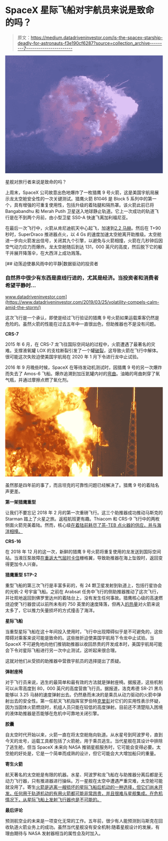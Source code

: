 # SpaceX 星际飞船对宇航员来说是致命的吗？

> 原文：<https://medium.datadriveninvestor.com/is-the-spacex-starship-deadly-for-astronauts-f3e190cf6287?source=collection_archive---------7----------------------->

![](img/00b8021812d61482f1dbf760ab200f15.png)

星舰对旅行者来说是致命的吗？

上周末，SpaceX 公司故意出色地爆炸了一枚猎鹰 9 号火箭，这是美国宇航局展示龙太空舱安全性的一次关键测试。猎鹰火箭 B1046 是 Block 5 系列中的第一个，具有增强的可重复使用性，包括升级的着陆腿和隔热罩。该火箭此前已将 Bangabandhu 和 Merah Putih 卫星送入地球静止轨道。它上一次成功的轨道飞行是在不到两个月前，由小型卫星 SS0-A 快速飞离加利福尼亚。

在最后一次飞行中，火箭从肯尼迪航天中心起飞，加速到[2.2 马赫](https://spaceflightnow.com/2020/01/17/falcon-9-crew-dragon-in-flight-abort-test-mission-status-center/)。然后在 T+90 秒时，SuperDraco 推进器点火，以 4 Gs 的速度加速太空舱离开助推级。太空舱进一步向火箭发出信号，关闭其九个引擎，以避免与火箭相撞，火箭在几秒钟后因空气动力应力而爆炸。龙太空舱随后到达 131，000 英尺的高度，然后脱下它的躯干并展开降落伞，在大西洋上成功溅落。

[](https://www.datadriveninvestor.com/2019/03/25/volatility-compels-calm-amid-the-storm/) [## 动荡迫使暴风雨中的平静|数据驱动的投资者

### 自然界中很少有东西是直线行进的，尤其是经济。当投资者和消费者希望平静时…

www.datadriveninvestor.com](https://www.datadriveninvestor.com/2019/03/25/volatility-compels-calm-amid-the-storm/) 

这次飞行是一个承认，即使是经过飞行验证的猎鹰 9 号火箭如果运载乘客仍然是危险的。虽然火箭的性能在过去五年中一直很出色，但助推器也不是没有问题。

**CRS-7**

2015 年 6 月，在 CRS-7 龙飞往国际空间站的过程中，火箭遭遇了最著名的灾难。支撑液氧罐 LOX 的支柱断裂引发了一个罐[破裂](https://www.spacex.com/news/2015/07/20/crs-7-investigation-update)，这导致火箭在飞行中解体。很可能这次失败迫使美国宇航局在 2020 年 1 月下令进行龙中止试验。

2016 年 9 月晚些时候，SpaceX 在等待发动机测试时，因猎鹰 9 号的另一次爆炸而失去了 Amos-6 飞船。爆炸追溯到加压氦罐内衬的[弯曲](https://www.spacex.com/news/2016/09/01/anomaly-updates)。油箱的弯曲刺穿了氧气瓶，并通过摩擦点燃了氧化剂。

![](img/e203d36e09153c0e032a61fef8fd990a.png)

虽然那是四年前的事了，而且坦克的可靠性问题已经解决了。猎鹰 9 号的着陆名声更差。

**第一架猎鹰重型**

让我们不要忘记 2018 年 2 月的第一次重磅飞行。这三个助推器成功推动马斯克的 Starman 踏上了火星之旅。返程航班更有趣。Thiacom 和 CRS-9 飞行中的两枚侧面火箭完美着陆。然而，核心级[在着陆前耗尽了茶-TEB 点火器的供应，并与海洋相撞。](http://spaceflight101.com/falcon-heavy-launches-on-inaugural-flight/)

**CRS-16**

在 2018 年 12 月的这一次，新鲜的猎鹰 9 号火箭将重复使用的龙发送到国际空间站。当液压泵故障[在重返大气层时卡住](https://www.theverge.com/2018/12/5/18127630/spacex-falcon-9-rocket-landing-failure-ground-cape-canaveral)栅格翼，导致助推器在海上坠毁时，返回变得更加令人兴奋。

**猎鹰重型 STP-2**

重型飞船的第三次飞行是丰富多彩的，有 24 颗卫星发射到轨道上，包括行星协会的光帆-2 号宇宙飞船。之前在 Arabsat 任务中飞行的侧助推器推动了这次飞行，并壮观地返回到佛罗里达州的着陆台上，没有发生任何事故。猎鹰核心级的高速燃烧迫使飞行器尝试以前所未有的 750 英里的速度降落，但再入[的热量](https://www.teslarati.com/spacex-ceo-elon-musk-explains-falcon-heavy-missed-landing/)对火箭来说太多了，它以推力矢量损坏的方式撞击了海洋。

**星际飞船**

当重型星际飞船在这十年间投入使用时，飞行中出现障碍似乎是不可避免的，这些障碍对乘客来说可能是致命的。这些挫折迫使美国宇航局下令龙中止试验。当 SpaceX 不可避免地向他们推销助推器以收回昂贵的开发成本时，美国宇航局可能会下令对星际飞船进行另一次中止测试，这听起来很合理。

这就对他们从受损的助推器中营救宇航员的选择提出了质疑。

**弹射座椅**

对于飞行员来说，逃生的最简单和最有效的方法就是弹射座椅。据报道，这些机制可以从零高度到 80，000 英尺的高度营救飞行员。据报道，洛克希德 SR-21 黑鸟能够以 3.25 马赫的速度弹射出去。仍然悬而未决的是乘员从动力驱动的火箭中弹射出去的安全性。第一任航天飞机指挥官罗伯特[克里彭](https://www.nasa.gov/centers/dryden/Features/crippen_recalls_sts-1.html)对它们的实用性表示怀疑，因为当固体火箭燃烧时，机组人员只能在较低的高度弹射。目前还不清楚陷入困境的液体助推器是否能够在危机中可靠地关闭引擎。

**胶囊**

自太空时代开始以来，火箭一直在将太空舱拖向轨道。从水星号到阿波罗号，直到今天的龙号，运载工具都包括了火箭舱，用于乘员逃生。当代星舰在其设计中排除了逃生舱，但当 SpaceX 未来向 NASA 推销星舰服务时，它可能会变得必要。太空舱的好处是，它是一个简单而成熟的设计，但它可能会大大增加船只的重量。

**寄生火箭**

航天著名的太空舱是有限的机器。水星、阿波罗和龙飞船在与助推器分离后都是无动力飞行器，只有推进器进行操纵。万一星舰在太空中遭遇严重灾难，太空舱可能就没用了。寄生[火箭是逃离一艘损坏的星际飞船后机动的一种选择，但它们尚未开发。任何用于轨道机动的有用火箭都可能非常昂贵，并且很难与星舰集成。在危机情况下，从星际飞船上发射飞行器也是不可能的。](https://science.howstuffworks.com/transport/flight/modern/airplanes12.htm)

**最后评论**

预测航空业的未来是一项变化无常的工作。五年前，很少有人能预测到马斯克在回收轨道火箭业务上的成功。虽然当代星舰没有安全机制:随着星舰设计的发展，有理由期待与 NASA 发射器相当的属性会及时加入。
